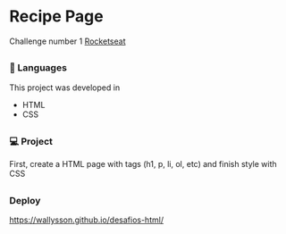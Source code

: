 # Recipe Page 
Challenge number 1 [Rocketseat](https://github.com/Rocketseat)
##

### 🚀 Languages
This project was developed in

  - HTML
  - CSS

##

### 💻 Project
First, create a HTML page with tags (h1, p, li, ol, etc) and finish style with CSS

##

### Deploy
https://wallysson.github.io/desafios-html/
